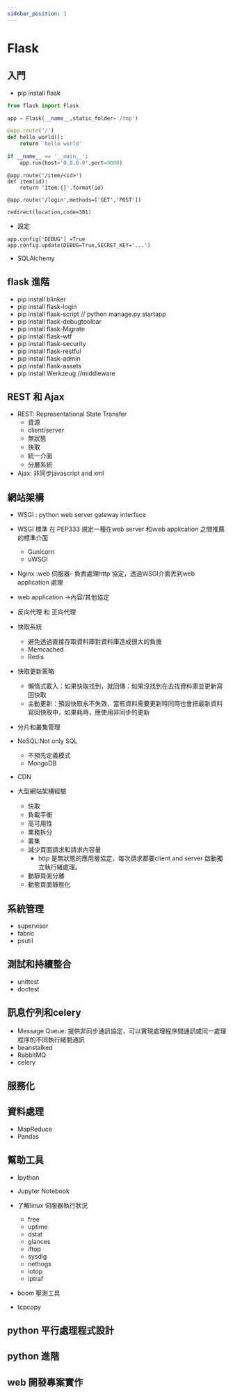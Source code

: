 ```yaml
---
sidebar_position: 3
---
```

# Flask

## 入門
- pip install flask
```python
from flask import Flask

app = Flask(__name__,static_folder='/tmp')

@app.route('/')
def hello_world():
    return 'hello world'

if __name__ == '__main__':
    app.run(host='0.0.0.0',port=9000)
```

```
@app.route('/item/<id>')
def item(id):
    return 'Item:{}'.format(id)

@app.route('/login',methods=['GET','POST'])

redirect(location,code=301)
```

- 設定
```
app.config['DEBUG'] =True
app.config.update(DEBUG=True,SECRET_KEY='...')
```
- SQLAlchemy

## flask 進階
- pip install blinker
- pip install flask-login
- pip install flask-script // python manage.py startapp
- pip install flask-debugtoolbar
- pip install flask-Migrate
- pip install flask-wtf
- pip install flask-security
- pip install flask-restful
- pip install flask-admin
- pip install flask-assets
- pip install Werkzeug //middleware

## REST 和 Ajax
- REST:  Representational State Transfer
    - 資源
    - client/server
    - 無狀態
    - 快取
    - 統一介面
    - 分層系統
- Ajax: 非同步javascript and xml

## 網站架構
- WSGI : python web server gateway interface
- WSGI 標準 在 PEP333 規定一種在web server 和ｗeb application 之間推薦的標準介面
    - Gunicorn
    - uWSGI

- Nginx :web 伺服器- 負責處理http 協定，透過WSGI介面丟到web application 處理
- web application ->內容/其他協定

- 反向代理 和 正向代理
- 快取系統
    - 避免透過直接存取資料庫對資料庫造成很大的負擔
    - Memcached
    - Redis

- 快取更新策略
    - 懶惰式載入：如果快取找到，就回傳：如果沒找到在去找資料庫並更新寫回快取
    - 主動更新：預設快取永不失效，當有資料需要更新時同時也會把最新資料寫回快取中，如果耗時，應使用非同步的更新

- 分片和叢集管理

- NoSQL:Not only SQL
    - 不預先定義模式
    - MongoDB
- CDN
- 大型網站架構經驗
    - 快取
    - 負載平衡
    - 高可用性
    - 業務拆分
    - 叢集
    - 減少頁面請求和請求內容量
        - http 是無狀態的應用層協定，每次請求都要client and server 啟動獨立執行緒處理。
    - 動靜頁面分離
    - 動態頁面靜態化

## 系統管理
- supervisor
- fabric
- psutil

## 測試和持續整合
- unittest
- doctest

## 訊息佇列和celery
- Message Queue: 提供非同步通訊協定，可以實現處理程序間通訊或同一處理程序的不同執行緒間通訊
- beanstalked
- RabbitMQ
- celery

## 服務化


## 資料處理
- MapReduce
- Pandas

## 幫助工具
- Ipython
- Jupyter Notebook

- 了解linux 伺服器執行狀況
    - free
    - uptime
    - dstat
    - glances
    - iftop
    - sysdig
    - nethogs
    - iotop
    - iptraf

- boom 壓測工具
- tcpcopy

## python 平行處理程式設計

## python 進階

## web 開發專案實作